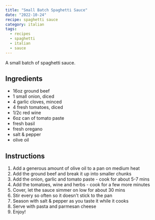 ```yaml
---
title: "Small Batch Spaghetti Sauce"
date: "2022-10-24"
recipe: spaghetti sauce
category: italian
tags:
  - recipes
  - spaghetti
  - italian
  - sauce
---
```


A small batch of spaghetti sauce.

## Ingredients

- 16oz ground beef
- 1 small onion, diced
- 4 garlic cloves, minced
- 4 fresh tomatoes, diced
- 1/2c red wine
- 6oz can of tomato paste
- fresh basil
- fresh oregano
- salt & pepper
- olive oil

## Instructions

1. Add a generous amount of olive oil to a pan on medium heat
2. Add the ground beef and break it up into smaller chunks
3. Add the onion, garlic and tomato paste - cook for about 5-7 mins
4. Add the tomatoes, wine and herbs - cook for a few more minutes
5. Cover, let the sauce simmer on low for about 30 mins
6. Stir every so often so it doesn't stick to the pan
7. Season with salt & pepper as you taste it while it cooks
8. Serve with pasta and parmesan cheese
9. Enjoy!
